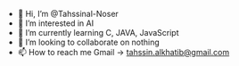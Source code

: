 - 👋 Hi, I’m @Tahssinal-Noser
- 👀 I’m interested in AI
- 🌱 I’m currently learning C, JAVA, JavaScript
- 💞️ I’m looking to collaborate on nothing
- 📫 How to reach me Gmail -> tahssin.alkhatib@gmail.com 
